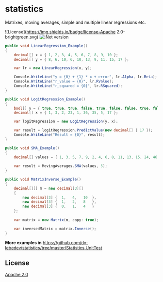 # statistics
Matrixes, moving averages, simple and multiple linear regressions etc.

![License](https://img.shields.io/badge/license-Apache 2.0-brightgreen.svg)
![.Net version](https://img.shields.io/badge/.NET%20Framework-v4.5.2-red.svg)

```c#
public void LinearRegression_Example()
{
    decimal[] x = { 1, 2, 3, 4, 5, 6, 7, 8, 9, 10 };
    decimal[] y = { 8, 6, 10, 6, 10, 13, 9, 11, 15, 17 };

    var lr = new LinearRegression(x, y);

    Console.WriteLine("y = {0} + {1} * x + error", lr.Alpha, lr.Beta);
    Console.WriteLine("r_value = {0}", lr.RValue);
    Console.WriteLine("r_squared = {0}", lr.RSquared);
}

public void LogitRegression_Example()
{
	bool[] y = { true, true, true, false, true, false, false, true, false };
    decimal[] x = { 1, 3, 2, 23, 1, 36, 35, 5, 17 };

    var logitRegression = new LogitRegression(y, x);

    var result = logitRegression.PredictValue(new decimal[] { 17 });
    Console.WriteLine("Result = {0}", result);
}

public void SMA_Example()
{
    decimal[] values = { 1, 3, 5, 7, 9, 2, 4, 6, 8, 11, 13, 15, 24, 46, 68 };
    
    var result = MovingAverages.SMA(values, 5);
}

public void MatrixInverse_Example()
{
    decimal[][] m = new decimal[3][]
    {
        new decimal[3] {  1,   4,   10  },
        new decimal[3] {  1,   2,   8   },
        new decimal[3] {  0,   1,   4   }
    };
    
    var matrix = new Matrix(m, copy: true);

    var inversedMatrix = matrix.Inverse();   
}

```

**More examples in** https://github.com/dv-lebedev/statistics/tree/master/Statistics.UnitTest

## License
[Apache 2.0](LICENSE)